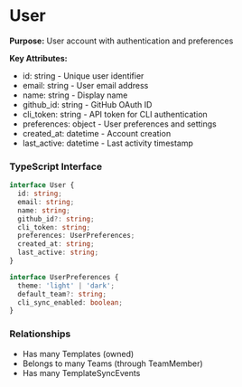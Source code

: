 # User

**Purpose:** User account with authentication and preferences

**Key Attributes:**
- id: string - Unique user identifier
- email: string - User email address
- name: string - Display name
- github_id: string - GitHub OAuth ID
- cli_token: string - API token for CLI authentication
- preferences: object - User preferences and settings
- created_at: datetime - Account creation
- last_active: datetime - Last activity timestamp

### TypeScript Interface
```typescript
interface User {
  id: string;
  email: string;
  name: string;
  github_id?: string;
  cli_token: string;
  preferences: UserPreferences;
  created_at: string;
  last_active: string;
}

interface UserPreferences {
  theme: 'light' | 'dark';
  default_team?: string;
  cli_sync_enabled: boolean;
}
```

### Relationships
- Has many Templates (owned)
- Belongs to many Teams (through TeamMember)
- Has many TemplateSyncEvents
